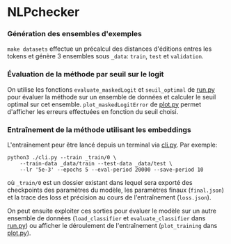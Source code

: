 # NLPchecker

### Génération des ensembles d'exemples

`make datasets` effectue un précalcul des distances d'éditions entres les
tokens et génère 3 ensembles sous `_data`: `train`, `test` et `validation`.

### Évaluation de la méthode par seuil sur le logit

On utilise les fonctions `evaluate_maskedLogit` et `seuil_optimal` de
[run.py](./run.py) pour évaluer la méthode sur un ensemble de données et
calculer le seuil optimal sur cet ensemble. `plot_maskedLogitError` de
[plot.py](./plot.py) permet d'afficher les erreurs effectuées en fonction
du seuil choisi.

### Entraînement de la méthode utilisant les embeddings

L'entraînement peur être lancé depuis un terminal via [cli.py](./cli.py).
Par exemple:

```
python3 ./cli.py --train _train/0 \
	--train-data _data/train --test-data _data/test \
	--lr '5e-3' --epochs 5 --eval-period 20000 --save-period 10
```

où `_train/0` est un dossier existant dans lequel sera exporté des
checkpoints des paramètres du modèle, les paramètres finaux (`final.json`)
et la trace des loss et précision au cours de l'entraînement (`loss.json`).

On peut ensuite exploiter ces sorties pour évaluer le modèle sur un autre
ensemble de données (`load_classifier` et `evaluate_classifier` dans
[run.py](./run.py)) ou afficher le déroulement de l'entraînement
(`plot_training` dans [plot.py](plot.py)).
